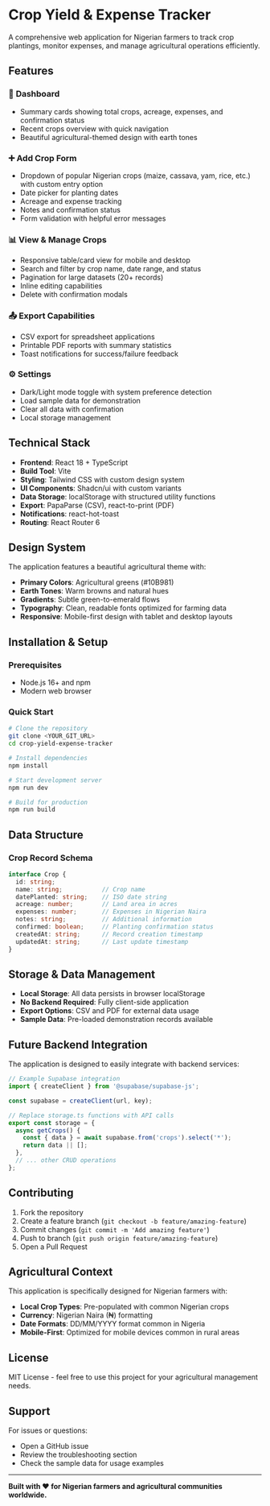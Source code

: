 # Crop Yield & Expense Tracker

A comprehensive web application for Nigerian farmers to track crop plantings, monitor expenses, and manage agricultural operations efficiently.

## Features

### 🌱 **Dashboard**
- Summary cards showing total crops, acreage, expenses, and confirmation status
- Recent crops overview with quick navigation
- Beautiful agricultural-themed design with earth tones

### ➕ **Add Crop Form**
- Dropdown of popular Nigerian crops (maize, cassava, yam, rice, etc.) with custom entry option
- Date picker for planting dates
- Acreage and expense tracking
- Notes and confirmation status
- Form validation with helpful error messages

### 📊 **View & Manage Crops**
- Responsive table/card view for mobile and desktop
- Search and filter by crop name, date range, and status
- Pagination for large datasets (20+ records)
- Inline editing capabilities
- Delete with confirmation modals

### 📤 **Export Capabilities**
- CSV export for spreadsheet applications
- Printable PDF reports with summary statistics
- Toast notifications for success/failure feedback

### ⚙️ **Settings**
- Dark/Light mode toggle with system preference detection
- Load sample data for demonstration
- Clear all data with confirmation
- Local storage management

## Technical Stack

- **Frontend**: React 18 + TypeScript
- **Build Tool**: Vite
- **Styling**: Tailwind CSS with custom design system
- **UI Components**: Shadcn/ui with custom variants
- **Data Storage**: localStorage with structured utility functions
- **Export**: PapaParse (CSV), react-to-print (PDF)
- **Notifications**: react-hot-toast
- **Routing**: React Router 6

## Design System

The application features a beautiful agricultural theme with:
- **Primary Colors**: Agricultural greens (#10B981)
- **Earth Tones**: Warm browns and natural hues
- **Gradients**: Subtle green-to-emerald flows
- **Typography**: Clean, readable fonts optimized for farming data
- **Responsive**: Mobile-first design with tablet and desktop layouts

## Installation & Setup

### Prerequisites
- Node.js 16+ and npm
- Modern web browser

### Quick Start

```bash
# Clone the repository
git clone <YOUR_GIT_URL>
cd crop-yield-expense-tracker

# Install dependencies
npm install

# Start development server
npm run dev

# Build for production
npm run build
```

## Data Structure

### Crop Record Schema
```typescript
interface Crop {
  id: string;
  name: string;           // Crop name
  datePlanted: string;    // ISO date string
  acreage: number;        // Land area in acres
  expenses: number;       // Expenses in Nigerian Naira
  notes: string;          // Additional information
  confirmed: boolean;     // Planting confirmation status
  createdAt: string;      // Record creation timestamp
  updatedAt: string;      // Last update timestamp
}
```

## Storage & Data Management

- **Local Storage**: All data persists in browser localStorage
- **No Backend Required**: Fully client-side application
- **Export Options**: CSV and PDF for external data usage
- **Sample Data**: Pre-loaded demonstration records available

## Future Backend Integration

The application is designed to easily integrate with backend services:

```typescript
// Example Supabase integration
import { createClient } from '@supabase/supabase-js';

const supabase = createClient(url, key);

// Replace storage.ts functions with API calls
export const storage = {
  async getCrops() {
    const { data } = await supabase.from('crops').select('*');
    return data || [];
  },
  // ... other CRUD operations
};
```

## Contributing

1. Fork the repository
2. Create a feature branch (`git checkout -b feature/amazing-feature`)
3. Commit changes (`git commit -m 'Add amazing feature'`)
4. Push to branch (`git push origin feature/amazing-feature`)
5. Open a Pull Request

## Agricultural Context

This application is specifically designed for Nigerian farmers with:
- **Local Crop Types**: Pre-populated with common Nigerian crops
- **Currency**: Nigerian Naira (₦) formatting
- **Date Formats**: DD/MM/YYYY format common in Nigeria
- **Mobile-First**: Optimized for mobile devices common in rural areas

## License

MIT License - feel free to use this project for your agricultural management needs.

## Support

For issues or questions:
- Open a GitHub issue
- Review the troubleshooting section
- Check the sample data for usage examples

---

**Built with ❤️ for Nigerian farmers and agricultural communities worldwide.**
